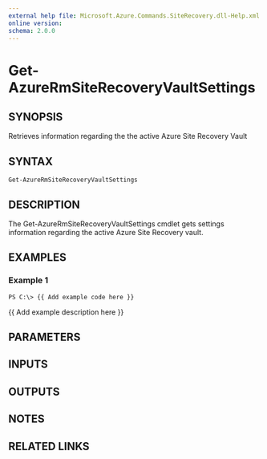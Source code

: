 ```yaml
---
external help file: Microsoft.Azure.Commands.SiteRecovery.dll-Help.xml
online version: 
schema: 2.0.0
---
```


# Get-AzureRmSiteRecoveryVaultSettings
## SYNOPSIS
Retrieves information regarding the the active  Azure Site Recovery Vault

## SYNTAX

```
Get-AzureRmSiteRecoveryVaultSettings
```

## DESCRIPTION
The Get-AzureRmSiteRecoveryVaultSettings cmdlet gets settings information regarding the active Azure Site Recovery vault.

## EXAMPLES

### Example 1
```
PS C:\> {{ Add example code here }}
```

{{ Add example description here }}

## PARAMETERS

## INPUTS

## OUTPUTS

## NOTES

## RELATED LINKS

